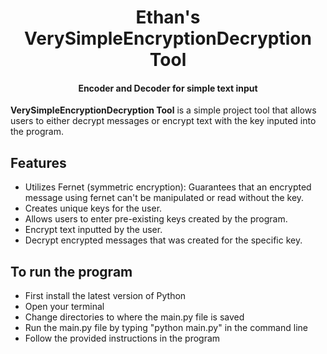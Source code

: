 <h1 align="center">Ethan's VerySimpleEncryptionDecryption Tool</h1>
<h4 align="center">Encoder and Decoder for simple text input</h4>

**VerySimpleEncryptionDecryption Tool** is a simple project tool that allows users to either decrypt messages or encrypt text with the key inputed into the program.

## Features
- Utilizes Fernet (symmetric encryption): Guarantees that an encrypted message using fernet can't be manipulated or read without the key.
- Creates unique keys for the user.
- Allows users to enter pre-existing keys created by the program.
- Encrypt text inputted by the user.
- Decrypt encrypted messages that was created for the specific key.

## To run the program
- First install the latest version of Python
- Open your terminal
- Change directories to where the main.py file is saved
- Run the main.py file by typing "python main.py" in the command line
- Follow the provided instructions in the program
